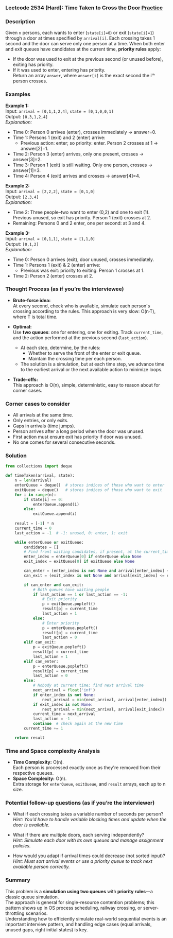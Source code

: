 ### Leetcode 2534 (Hard): Time Taken to Cross the Door [Practice](https://leetcode.com/problems/time-taken-to-cross-the-door)

### Description  
Given `n` persons, each wants to enter (`state[i]=0`) or exit (`state[i]=1`) through a door at times specified by `arrival[i]`. Each crossing takes 1 second and the door can serve only one person at a time. When both enter and exit queues have candidates at the current time, **priority rules** apply:  
- If the door was used to exit at the previous second (or unused before), exiting has priority.  
- If it was used to enter, entering has priority.  
Return an array `answer`, where `answer[i]` is the exact second the iᵗʰ person crosses.

### Examples  

**Example 1:**  
Input: `arrival = [0,1,1,2,4]`, `state = [0,1,0,0,1]`  
Output: `[0,3,1,2,4]`  
*Explanation:*
- Time 0: Person 0 arrives (enter), crosses immediately → answer=0.
- Time 1: Persons 1 (exit) and 2 (enter) arrive:
  - Previous action: enter; so priority: enter. Person 2 crosses at 1 → answer[2]=1.
- Time 2: Person 3 (enter) arrives, only one present, crosses → answer[3]=2.
- Time 3: Person 1 (exit) is still waiting. Only one person, crosses → answer[1]=3.
- Time 4: Person 4 (exit) arrives and crosses → answer[4]=4.

**Example 2:**  
Input: `arrival = [2,2,2]`, `state = [0,1,0]`  
Output: `[2,3,4]`  
*Explanation:*
- Time 2: Three people–two want to enter (0,2) and one to exit (1). Previous unused, so exit has priority. Person 1 (exit) crosses at 2.
- Remaining: Persons 0 and 2 enter, one per second: at 3 and 4.

**Example 3:**  
Input: `arrival = [0,1,1]`, `state = [1,1,0]`  
Output: `[0,1,2]`  
*Explanation:*
- Time 0: Person 0 arrives (exit), door unused, crosses immediately.
- Time 1: Persons 1 (exit) & 2 (enter) arrive:
    - Previous was exit: priority to exiting. Person 1 crosses at 1.
- Time 2: Person 2 (enter) crosses at 2.

### Thought Process (as if you’re the interviewee)  
- **Brute-force idea:**  
  At every second, check who is available, simulate each person's crossing according to the rules. This approach is very slow: O(n·T), where T is total time.

- **Optimal:**  
  Use **two queues**: one for entering, one for exiting. Track `current_time`, and the action performed at the previous second (`last_action`).  
  - At each step, determine, by the rules:
      - Whether to serve the front of the enter or exit queue.
      - Maintain the crossing time per each person.
  - The solution is a simulation, but at each time step, we advance time to the earliest arrival or the next available action to minimize loops.

- **Trade-offs:**  
  This approach is O(n), simple, deterministic, easy to reason about for corner cases.

### Corner cases to consider  
- All arrivals at the same time.
- Only entries, or only exits.
- Gaps in arrivals (time jumps).
- Person arrives after a long period when the door was unused.
- First action must ensure exit has priority if door was unused.
- No one comes for several consecutive seconds.

### Solution

```python
from collections import deque

def timeTaken(arrival, state):
    n = len(arrival)
    enterQueue = deque()  # stores indices of those who want to enter
    exitQueue = deque()   # stores indices of those who want to exit
    for i in range(n):
        if state[i] == 0:
            enterQueue.append(i)
        else:
            exitQueue.append(i)
    
    result = [-1] * n
    current_time = 0
    last_action = -1  # -1: unused, 0: enter, 1: exit

    while enterQueue or exitQueue:
        candidates = []
        # Find front waiting candidates, if present, at the current_time
        enter_index = enterQueue[0] if enterQueue else None
        exit_index = exitQueue[0] if exitQueue else None

        can_enter = (enter_index is not None and arrival[enter_index] <= current_time)
        can_exit = (exit_index is not None and arrival[exit_index] <= current_time)

        if can_enter and can_exit:
            # Both queues have waiting people
            if last_action == 1 or last_action == -1:
                # Exit priority
                p = exitQueue.popleft()
                result[p] = current_time
                last_action = 1
            else:
                # Enter priority
                p = enterQueue.popleft()
                result[p] = current_time
                last_action = 0
        elif can_exit:
            p = exitQueue.popleft()
            result[p] = current_time
            last_action = 1
        elif can_enter:
            p = enterQueue.popleft()
            result[p] = current_time
            last_action = 0
        else:
            # Nobody at current time; find next arrival time
            next_arrival = float('inf')
            if enter_index is not None:
                next_arrival = min(next_arrival, arrival[enter_index])
            if exit_index is not None:
                next_arrival = min(next_arrival, arrival[exit_index])
            current_time = next_arrival
            last_action = -1
            continue  # check again at the new time
        current_time += 1

    return result
```

### Time and Space complexity Analysis  

- **Time Complexity:** O(n).  
  Each person is processed exactly once as they're removed from their respective queues.
- **Space Complexity:** O(n).  
  Extra storage for `enterQueue`, `exitQueue`, and `result` arrays, each up to n size.

### Potential follow-up questions (as if you’re the interviewer)  

- What if each crossing takes a variable number of seconds per person?  
  *Hint: You'd have to handle variable blocking times and update when the door is available.*

- What if there are multiple doors, each serving independently?  
  *Hint: Simulate each door with its own queues and manage assignment policies.*

- How would you adapt if arrival times could decrease (not sorted input)?  
  *Hint: Must sort arrival events or use a priority queue to track next available person correctly.*

### Summary
This problem is a **simulation using two queues** with **priority rules**—a classic queue simulation.  
The approach is general for single-resource contention problems; this pattern shows up in OS process scheduling, railway crossing, or server-throttling scenarios.  
Understanding how to efficiently simulate real-world sequential events is an important interview pattern, and handling edge cases (equal arrivals, unused gaps, right initial states) is key.